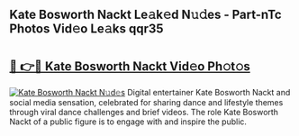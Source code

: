 ## Kate Bosworth Nackt Le𝚊k𝚎d N𝚞𝚍es - Part-nTc Photos Vid𝚎o Le𝚊ks qqr35

# <h2><a href="http://fbao3yf.evod.top/?m=Kate+Bosworth+Nackt">🔗 👉🔴 Kate Bosworth Nackt Vid𝚎o Ph𝚘t𝚘s</a></h2>

[![Kate Bosworth Nackt N𝚞d𝚎s](https://i.imgur.com/8V9OHl7.gif)](http://fbao3yf.evod.top/?m=Kate+Bosworth+Nackt)
Digital entertainer Kate Bosworth Nackt and social media sensation, celebrated for sharing dance and lifestyle themes through viral dance challenges and brief videos. The role Kate Bosworth Nackt of a public figure is to engage with and inspire the public. 
